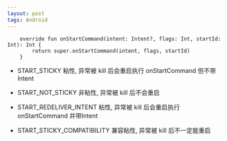 ```yaml
---
layout: post
tags: Android
---
```


```
    override fun onStartCommand(intent: Intent?, flags: Int, startId: Int): Int {
        return super.onStartCommand(intent, flags, startId)
    }

```

- START_STICKY 粘性, 异常被 kill 后会重启执行 onStartCommand 但不带Intent

- START_NOT_STICKY 非粘性, 异常被 kill 后不会重启

- START_REDELIVER_INTENT 粘性, 异常被 kill 后会重启执行 onStartCommand 并带Intent

- START_STICKY_COMPATIBILITY 兼容粘性, 异常被 kill 后不一定能重启


